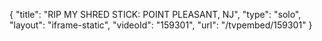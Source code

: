 {
    "title": "RIP MY SHRED STICK: POINT PLEASANT, NJ",
    "type": "solo",
    "layout": "iframe-static",
    "videoId": "159301",
    "url": "\/tvpembed\/159301"
}